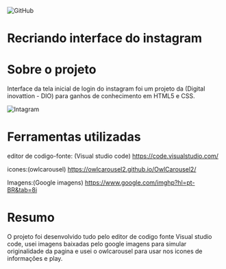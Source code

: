 ![GitHub](https://img.shields.io/github/license/vitor1914/Recriando-a-interface-instagram)
# Recriando interface do instagram
# Sobre o projeto
Interface da tela inicial de login do instagram foi um projeto da (Digital inovattion - DIO) para ganhos de conhecimento em HTML5 e CSS.

![Intagram](https://user-images.githubusercontent.com/83549174/173142510-95e3697f-2ea0-4a4b-abb8-e9d3c0894e01.png)

# Ferramentas utilizadas
editor de codigo-fonte: (Visual studio code) https://code.visualstudio.com/

icones:(owlcarousel) https://owlcarousel2.github.io/OwlCarousel2/

Imagens:(Google imagens) https://www.google.com/imghp?hl=pt-BR&tab=8i

# Resumo
O projeto foi desenvolvido tudo pelo editor de codigo fonte Visual studio code, usei imagens baixadas pelo google imagens para simular originalidade da pagina e usei o owlcarousel para usar nos icones de informações e play.


